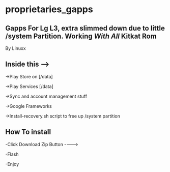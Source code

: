 proprietaries_gapps
==========================

Gapps For Lg L3, extra slimmed down due to little /system Partition. Working *With All* Kitkat Rom
---------------------------------------------------

By Linuxx


Inside this -->
------

->Play Store on [/data]

->Play Services  [/data]

->Sync and account management stuff

->Google Frameworks

->Install-recovery.sh script to free up /system partition


How To install
---------------------

-Click Download Zip Button ---->

-Flash

-Enjoy
